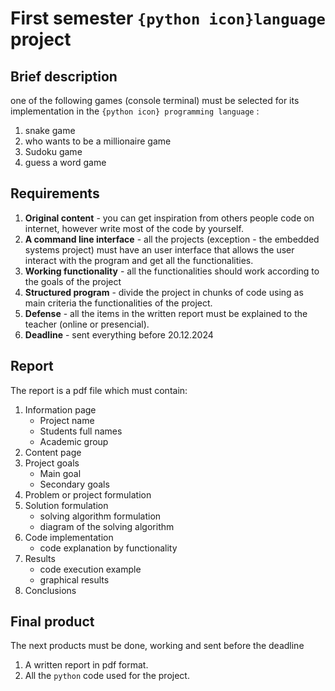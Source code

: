 # First semester `{python icon}language` project

## Brief description
one of the following games (console terminal) must be selected for its implementation in the `{python icon} programming language` :

1. snake game
2. who wants to be a millionaire game
3. Sudoku game
4. guess a word game

## Requirements

1. **Original content** - you can get inspiration from others people code on internet, however write most of the code by yourself.
2. **A command line interface** - all the projects (exception - the embedded systems project) must have an user interface that allows the user interact with the program and get all the functionalities.
3. **Working functionality** - all the functionalities should work according to the goals of the project
4. **Structured program** - divide the project in chunks of code using as main criteria the functionalities of the project.
5. **Defense** - all the items in the written report must be explained to the teacher (online or presencial).
5. **Deadline** - sent everything before 20.12.2024

## Report
The report is a pdf file which must contain:
1. Information page
    - Project name
    - Students full names
    - Academic group
2. Content page
3. Project goals
    - Main goal
    - Secondary goals
4. Problem or project formulation
5. Solution formulation
    - solving algorithm formulation
    - diagram of the solving algorithm
6. Code implementation
    - code explanation by functionality
7. Results
    - code execution example
    - graphical results
8. Conclusions

## Final product

The next products must be done, working and sent before the deadline

1. A written report in pdf format.
2. All the `python` code used for the project.
